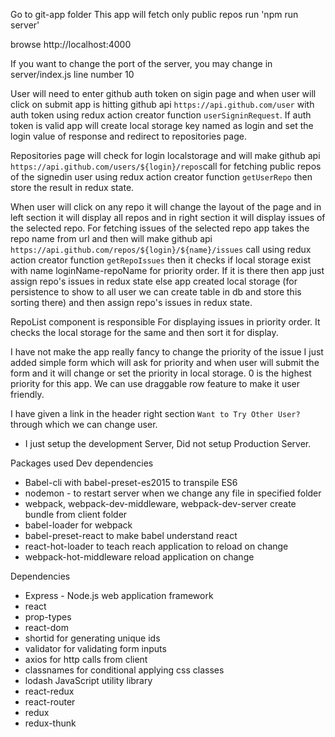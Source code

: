 Go to git-app folder
This app will fetch  only public repos
run 'npm run server'

browse http://localhost:4000

If you want to change the port of the server, you may change in server/index.js
line number 10

User will need to enter github auth token on sigin page and when user will click on submit app is hitting github api ```https://api.github.com/user``` with auth token using redux action creator function ```userSigninRequest```.
If auth token is valid app will create local storage key named as login and set the login value of response and redirect to repositories page.

Repositories page will check for login localstorage and will make github api ```https://api.github.com/users/${login}/repos```call for fetching public repos of the signedin user using redux action creator function ```getUserRepo``` then store the result in redux state.

When user will click on any repo it will change the layout of the page and in left section it will display all repos and in right section it will display issues of the selected repo.
For fetching issues of the selected repo app takes the repo name from url and then will make github api ```https://api.github.com/repos/${login}/${name}/issues``` call using redux action creator function ```getRepoIssues``` then it checks if local storage exist with name loginName-repoName for priority order. If it is there then app just assign repo's issues in redux state else  app created local storage (for persistence to show to all user we can create table in db and store this sorting there) and then assign repo's issues in redux state.

RepoList component is responsible For displaying issues in priority order.
It checks the local storage for the same and then sort it for display. 

I have not make the app really fancy to change the priority of the issue I just added simple form which will ask for priority and when user will submit the form and it will change or set the priority in local storage. 
0 is the highest priority for this app. We can use draggable row feature to make it user friendly.

I have given a link in the header right section ```Want to Try Other User?``` through which we can change user.

* I just setup the development Server, Did not setup Production Server.

Packages used
Dev dependencies
  * Babel-cli with babel-preset-es2015 to transpile ES6
  * nodemon - to restart server when we change any file in specified folder
  * webpack, webpack-dev-middleware, webpack-dev-server create bundle from client folder     
  * babel-loader for webpack 
  * babel-preset-react  to make babel understand react 
  * react-hot-loader  to teach reach application to reload on change 
  * webpack-hot-middleware reload application on change 

Dependencies
  * Express - Node.js web application framework
  * react
  * prop-types
  * react-dom
  * shortid for generating unique ids
  * validator for validating form inputs
  * axios for http calls from client
  * classnames for conditional applying css classes
  * lodash JavaScript utility library
  * react-redux
  * react-router
  * redux
  * redux-thunk
